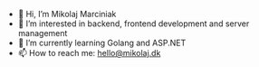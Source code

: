 - 👋 Hi, I’m Mikolaj Marciniak
- 👀 I’m interested in backend, frontend development and server management
- 🌱 I’m currently learning Golang and ASP.NET
- 📫 How to reach me: hello@mikolaj.dk

